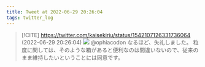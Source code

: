 ```yaml
---
title: Tweet at 2022-06-29 20:26:04
tags: twitter_log
---
```


> [!CITE] https://twitter.com/kaisekiriu/status/1542107126331736064 (2022-06-29 20:26:04)
> ![](https://twitter.com/kaisekiriu/status/1542107126331736064)
> @ophiacodon なるほど、失礼しました。
> 粒度に関しては、そのような箱があると便利なのは間違いないので、従来のまま維持したいということには同意です。
